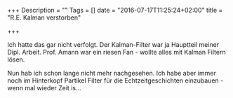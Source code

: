 +++
Description = ""
Tags = []
date = "2016-07-17T11:25:24+02:00"
title = "R.E. Kalman verstorben"

+++

Ich hatte das gar  nicht verfolgt.  Der Kalman-Filter war ja Hauptteil
meiner Dipl. Arbeit.  Prof. Amann war ein riesen Fan - wollte alles
mit Kalman Filtern lösen. 

Nun hab ich schon lange nicht mehr nachgesehen.  Ich habe aber immer
noch im Hinterkopf Partikel Filter für die Echtzeitgeschichten
einzubauen - wenn mal wieder Zeit is...

<!--more-->

